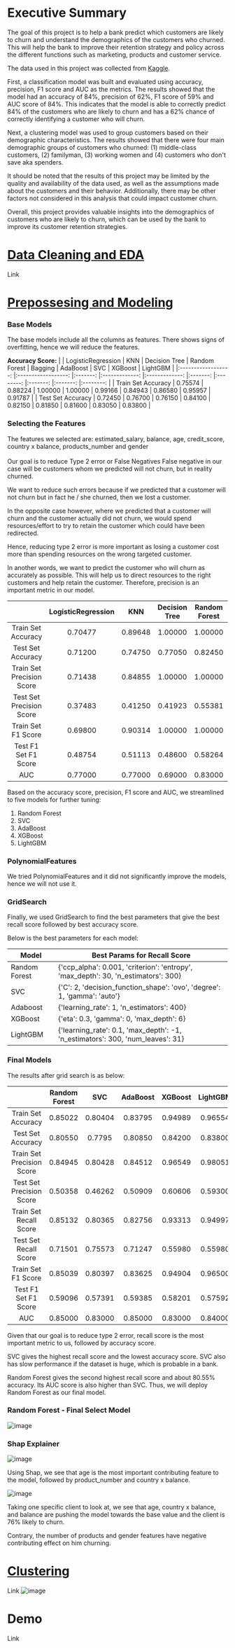 # Executive Summary

The goal of this project is to help a bank predict which customers are likely to churn and understand the demographics of the customers who churned.
This will help the bank to improve their retention strategy and policy across the different functions such as marketing, products and customer service.

The data used in this project was collected from [Kaggle](https://www.kaggle.com/datasets/gauravtopre/bank-customer-churn-dataset).

First, a classification model was built and evaluated using accuracy, precision, F1 score and AUC as the metrics. The results showed that the model had an accuracy of 84%, precision of 62%, F1 score of 59% and AUC score of 84%. This indicates that the model is able to correctly predict 84% of the customers who are likely to churn and has a 62% chance of correctly identifying a customer who will churn.

Next, a clustering model was used to group customers based on their demographic characteristics. The results showed that there were four main demographic groups of customers who churned: (1) middle-class customers, (2) familyman, (3) working women and (4) customers who don't save aka spenders.

It should be noted that the results of this project may be limited by the quality and availability of the data used, as well as the assumptions made about the customers and their behavior. Additionally, there may be other factors not considered in this analysis that could impact customer churn.

Overall, this project provides valuable insights into the demographics of customers who are likely to churn, which can be used by the bank to improve its customer retention strategies.


# [Data Cleaning and EDA](https://github.com/ngjance/bank_churn/blob/main/Codes/Bank%20Customer%20Churn%20Prediction%20-%201_Data_Cleaning_and_EDA.ipynb)
Link

# [Prepossesing and Modeling](https://github.com/ngjance/bank_churn/blob/main/Codes/Bank%20Customer%20Churn%20Prediction%20-%202_Preprocessing_and_Modeling.ipynb)

### Base Models
The base models include all the columns as features.
There shows signs of overfitting, hence we will reduce the features.

**Accuracy Score:**
|                    	| LogisticRegression 	|   KNN   	| Decision Tree 	| Random Forest 	| Bagging 	| AdaBoost 	|   SVC   	| XGBoost 	| LightGBM 	|
|:------------------:	|:------------------:	|:-------:	|:-------------:	|:-------------:	|:-------:	|:--------:	|:-------:	|:-------:	|:--------:	|
| Train Set Accuracy 	|            0.75574 	| 0.88224 	|       1.00000 	|       1.00000 	| 0.99166 	|  0.84943 	| 0.86580 	| 0.95957 	|  0.91787 	|
| Test Set Accuracy  	|            0.72450 	| 0.76700 	|       0.76150 	|       0.84100 	| 0.82150 	|  0.81850 	| 0.81600 	| 0.83050 	|  0.83800 	|


### Selecting the Features
The features we selected are:
estimated_salary, balance, age, credit_score, country x balance, products_number and gender
<br><br>
Our goal is to reduce Type 2 error or False Negatives False negative in our case will be customers whom we predicted will not churn, but in reality churned.

We want to reduce such errors because if we predicted that a customer will not churn but in fact he / she churned, then we lost a customer.

In the opposite case however, where we predicted that a customer will churn and the customer actually did not churn, we would spend resources/effort to try to retain the customer which could have been redirected.

Hence, reducing type 2 error is more important as losing a customer cost more than spending resources on the wrong targeted customer.

In another words, we want to predict the customer who will churn as accurately as possible. This will help us to direct resources to the right customers and help retain the customer. Therefore, precision is an important metric in our model.
<br>

|                               	|     LogisticRegression 	|       KNN   	|     Decision Tree 	|     Random Forest 	|     Bagging 	|     AdaBoost 	|       SVC   	|     XGBoost 	|     LightGBM    	|
|:-----------------------------:	|:----------------------:	|:-----------:	|:-----------------:	|:-----------------:	|:-----------:	|:------------:	|:-----------:	|:-----------:	|:---------------:	|
|     Train Set Accuracy        	|                0.70477 	|     0.89648 	|           1.00000 	|           1.00000 	|     0.99245 	|      0.79452 	|     0.79610 	|     0.94989 	|      0.91284    	|
|     Test Set Accuracy         	|                0.71200 	|     0.74750 	|           0.77050 	|           0.82450 	|     0.82500 	|      0.78650 	|     0.78050 	|     0.84200 	|      0.84200    	|
|     Train Set Precision Score 	|                0.71438 	|     0.84855 	|           1.00000 	|           1.00000 	|     0.99667 	|      0.80528 	|     0.79826 	|     0.96549 	|         0.93073 	|
|     Test Set Precision Score  	|                0.37483 	|     0.41250 	|           0.41923 	|           0.55381 	|     0.51961 	|      0.47249 	|     0.46451 	|     0.60606 	|         0.59747 	|
|     Train Set F1 Score        	|                0.69800 	|     0.90314 	|           1.00000 	|           1.00000 	|     0.99242 	|      0.79084 	|     0.79536 	|     0.94904 	|      0.91099    	|
|     Test F1 Set F1 Score      	|                0.48754 	|     0.51113 	|           0.48600 	|           0.58264 	|     0.55357 	|      0.57765 	|     0.57829 	|     0.58201 	|      0.59898    	|
|     AUC                       	|                0.77000 	|     0.77000 	|           0.69000 	|           0.83000 	|     0.80000 	|      0.85000 	|     0.84000 	|     0.83000 	|      0.85000    	|

Based on the accuracy score, precision, F1 score and AUC, we streamlined to five models for further tuning:

1) Random Forest
2) SVC
3) AdaBoost
4) XGBoost
5) LightGBM



### PolynomialFeatures
We tried PolynomialFeatures and it did not significantly improve the models, hence we will not use it.



### GridSearch
Finally, we used GridSearch to find the best parameters that give the best recall score followed by best accuracy score.

Below is the best parameters for each model:

| Model         	| Best Params for Recall Score                                                   	|
|---------------	|--------------------------------------------------------------------------------	|
| Random Forest 	| {'ccp_alpha': 0.001, 'criterion': 'entropy', 'max_depth': 30, 'n_estimators': 300}   	|
| SVC           	| {'C': 2, 'decision_function_shape': 'ovo', 'degree': 1, 'gamma': 'auto'}       	|
| Adaboost      	| {'learning_rate': 1, 'n_estimators': 400}                                      	|
| XGBoost       	| {'eta': 0.3, 'gamma': 0, 'max_depth': 6}                                     	|
| LightGBM      	| {'learning_rate': 0.1, 'max_depth': -1, 'n_estimators': 300, 'num_leaves': 31} 	|


### Final Models
The results after grid search is as below:

|                             	| Random Forest 	|   SVC   	| AdaBoost 	| XGBoost 	| LightGBM    	|
|:---------------------------:	|:-------------:	|:-------:	|:--------:	|:-------:	|:-----------:	|
| Train Set   Accuracy        	|    0.85022    	| 0.80404 	|  0.83795 	| 0.94989 	|   0.96554   	|
| Test Set   Accuracy         	|    0.80550    	|  0.7795 	|  0.80850 	| 0.84200 	|   0.83800   	|
| Train Set   Precision Score 	|    0.84945    	| 0.80428 	|  0.84512 	| 0.96549 	|   0.98051   	|
| Test Set   Precision Score  	|    0.50358    	| 0.46262 	|  0.50909 	| 0.60606 	|   0.59300   	|
| Train Set Recall Score      	|    0.85132    	| 0.80365 	|  0.82756 	| 0.93313 	|   0.94997   	|
| Test Set Recall Score       	|    0.71501    	| 0.75573 	|  0.71247 	| 0.55980 	|   0.55980   	|
| Train Set   F1 Score        	|    0.85039    	| 0.80397 	|  0.83625 	| 0.94904 	|   0.96500   	|
| Test F1   Set F1 Score      	|    0.59096    	| 0.57391 	|  0.59385 	| 0.58201 	|   0.57592   	|
| AUC                         	|    0.85000    	| 0.83000 	|  0.85000 	| 0.83000 	|  0.84000    	|

Given that our goal is to reduce type 2 error, recall score is the most important metric to us, followed by accuracy score.

SVC gives the highest recall score and the lowest accuracy score. SVC also has slow performance if the dataset is huge, which is probable in a bank.

Random Forest gives the second highest recall score and about 80.55% accuracy. Its AUC score is also higher than SVC. Thus, we will deploy Random Forest as our final model.

### Random Forest - Final Select Model
![image](https://user-images.githubusercontent.com/63915619/221340645-4aa06273-455b-4d25-8709-a377ad48ca4a.png)



### Shap Explainer
![image](https://user-images.githubusercontent.com/63915619/221340266-b2d9d8aa-30ba-478e-b6f8-ec40d32894e0.png)

Using Shap, we see that age is the most important contributing feature to the model, followed by product_number and country x balance.


![image](https://user-images.githubusercontent.com/63915619/221340307-81924c80-5daa-4a5b-a64d-beb49e9c29c3.png)

Taking one specific client to look at, we see that age, country x balance, and balance are pushing the model towards the base value and the client is 76% likely to churn.

Contrary, the number of products and gender features have negative contributing effect on him churning.


# [Clustering](https://github.com/ngjance/bank_churn/blob/main/Codes/Bank%20Customer%20Churn%20Prediction%20-%203_Clustering.ipynb)
Link
![image](https://user-images.githubusercontent.com/63915619/221347444-c8ce20b7-cf26-4a2a-add9-19137a81b7fa.png)


# Demo
Link




